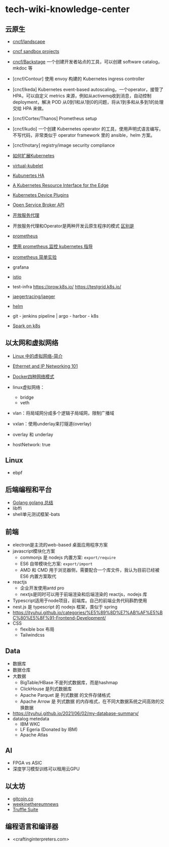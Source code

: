 # tech-wiki-knowledge-center

## 云原生

- [cncf/landscape](https://github.com/cncf/landscape)

- [cncf sandbox projects](https://www.cncf.io/sandbox-projects/)

- [cncf/Backstage](https://backstage.io/)
一个创建开发者站点的工具，可以创建 software catalog，mkdoc 等

- [cncf/Contour] 使用 envoy 构建的 Kubernetes ingress controller

- [cncf/keda] Kubernetes event-based autoscaling，一个operator，接管了HPA，可以自定义 metrics 来源，例如从activemq收到消息，自动控制 deployment，解决 POD 从0到1和从1到0的问题，将从1到多和从多到1的处理交给 HPA 来做。

- [cncf/Cortex/Thanos] Prometheus setup

- [cncf/kudo] 一个创建 Kubernetes operator 的工具，使用声明式语言编写，不写代码，非常类似于 operator framework 里的 ansible，helm 方案。

- [cncf/notary] registry/image security compliance

- [如何扩展Kubernetes](https://kubernetes.io/docs/concepts/extend-kubernetes/)

- [virtual-kubelet](https://github.com/virtual-kubelet/virtual-kubelet)

- [Kubunertes HA](https://kubernetes.io/docs/setup/production-environment/tools/kubeadm/high-availability/)

- [A Kubernetes Resource Interface for the Edge](https://github.com/deislabs/akri)

- [Kubernetes Device Plugins](https://kubernetes.io/docs/concepts/extend-kubernetes/compute-storage-net/device-plugins/)

- [Open Service Broker API](https://github.com/openservicebrokerapi/servicebroker/blob/v2.13/spec.md)

- [开放服务代理](https://www.openservicebrokerapi.org/)

- 开放服务代理和Operator是两种开发云原生程序的模式
[区别是](https://thenewstack.io/kubernetes-operators-and-the-open-service-broker-api-a-perfect-marriage/)

- [prometheus](https://github.com/prometheus/prometheus)

- [使用 prometheus 监控 kubernetes 指导](https://ityuhui.github.io/2021/05/07/notes-for-kubernetes-monitoring-prometheus/)

- [prometheus 简单实验](./prometheus-simple-experiment.md)

- grafana 

- [istio](https://istio.io/latest/docs/setup/getting-started/)

- test-infra
  https://prow.k8s.io/
  https://testgrid.k8s.io/

- [jaegertracing/jaeger](https://github.com/jaegertracing/jaeger)

- [helm](https://helm.sh/zh/docs/intro/quickstart/) 

- git - jenkins pipeline | argo - harbor - k8s

- [Spark on k8s](https://github.com/GoogleCloudPlatform/spark-on-k8s-operator/blob/master/docs/user-guide.md)
## 以太网和虚拟网络

- [Linux 中的虚拟网络-简介](https://zboya.github.io/post/virtual_network_in_linux/)

- [Ethernet and IP Networking 101](https://iximiuz.com/en/posts/computer-networking-101/?utm_medium=reddit&utm_source=r_programming)

- [Docker四种网络模式](https://www.jianshu.com/p/22a7032bb7bd)

- linux虚拟网络：
  * bridge
  * veth

- vlan：将局域网分成多个逻辑子局域网，限制广播域

- vxlan：使用underlay来打隧道(overlay)

- overlay 和 underlay

- hostNetwork: true

## Linux

- ebpf

## 后端编程和平台

- [Golang golang 总结](https://github.com/ityuhui/go-experiment/blob/main/README.md)
- libffi
- shell单元测试框架-bats

## 前端

- electron是主流的web-based 桌面应用程序方案
- javascript模块化方案
  * commonjs 是 nodejs 内置方案: `export/require`
  * ES6 自带模块化方案: `export/import`
  * AMD 和 CMD 用于浏览器侧，需要配合一个库文件，我认为目前已经被 ES6 内置方案取代
- reactjs
  * 企业开发使用antd pro
  * nextjs是同时可以用于前端渲染和后端渲染的 reactjs，nodejs 库
- Typescript适用于node项目，前端库。自己的前端业务代码斟酌使用
- nest.js 是 typescript 的 nodejs 框架，类似于 spring
- https://ityuhui.github.io/categories/%E5%89%8D%E7%AB%AF%E5%BC%80%E5%8F%91-Frontend-Development/
- CSS
  * flexible box 布局
  * Tailwindcss



## Data

- 数据库
- 数据仓库
- 大数据
  * BigTable/HBase 不是列式数据库，而是hashmap
  * ClickHouse 是列式数据库
  * Apache Parquet 是 列式数据 的文件存储格式
  * Apache Arrow 是 列式数据 的内存格式，在不同大数据系统之间高效的交换数据
- https://ityuhui.github.io/2021/06/02/my-database-summary/
- datalog metedata
  * IBM WKC
  * LF Egeria (Donated by IBM)
  * Apache Atlas

## AI

- FPGA vs ASIC
- 深度学习模型训练可以租用云GPU
## 以太坊

- [gitcoin.co](https://gitcoin.co/explorer?network=mainnet&idx_status=open&applicants=ALL&order_by=-web3_created)
- [weekinethereumnews](https://weekinethereumnews.com/)
- [Truffle Suite](https://www.trufflesuite.com/docs/truffle/quickstart)

## 编程语言和编译器

- <craftinginterpreters.com>
